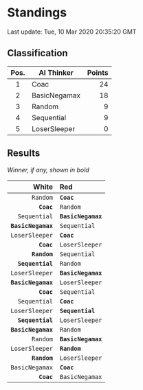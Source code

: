 # Standings

Last update: Tue, 10 Mar 2020 20:35:20 GMT

## Classification

| Pos. | AI Thinker | Points |
|:----:| ---------- | -----: |
| 1 | Coac | 24 |
| 2 | BasicNegamax | 18 |
| 3 | Random | 9 |
| 4 | Sequential | 9 |
| 5 | LoserSleeper | 0 |

## Results

_Winner, if any, shown in bold_

| White |   Red   |
| -----:|:------- |
| `Random` | **`Coac`** |
| **`Coac`** | `Random` |
| `Sequential` | **`BasicNegamax`** |
| **`BasicNegamax`** | `Sequential` |
| `LoserSleeper` | **`Coac`** |
| **`Coac`** | `LoserSleeper` |
| **`Random`** | `Sequential` |
| **`Sequential`** | `Random` |
| `LoserSleeper` | **`BasicNegamax`** |
| **`BasicNegamax`** | `LoserSleeper` |
| **`Coac`** | `Sequential` |
| `Sequential` | **`Coac`** |
| `LoserSleeper` | **`Sequential`** |
| **`Sequential`** | `LoserSleeper` |
| **`BasicNegamax`** | `Random` |
| `Random` | **`BasicNegamax`** |
| `LoserSleeper` | **`Random`** |
| **`Random`** | `LoserSleeper` |
| `BasicNegamax` | **`Coac`** |
| **`Coac`** | `BasicNegamax` |

